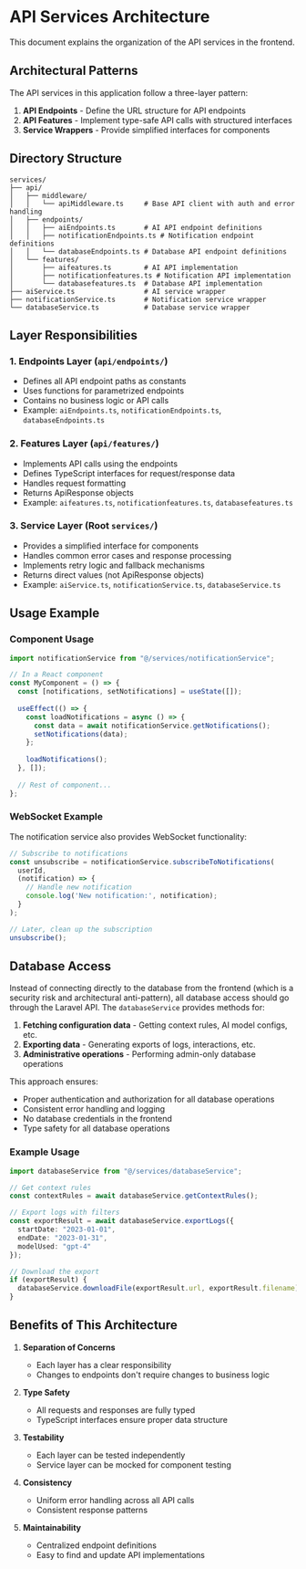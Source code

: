 # API Services Architecture

This document explains the organization of the API services in the frontend.

## Architectural Patterns

The API services in this application follow a three-layer pattern:

1. **API Endpoints** - Define the URL structure for API endpoints
2. **API Features** - Implement type-safe API calls with structured interfaces
3. **Service Wrappers** - Provide simplified interfaces for components

## Directory Structure

```
services/
├── api/
│   ├── middleware/
│   │   └── apiMiddleware.ts     # Base API client with auth and error handling
│   ├── endpoints/
│   │   ├── aiEndpoints.ts       # AI API endpoint definitions
│   │   ├── notificationEndpoints.ts # Notification endpoint definitions
│   │   └── databaseEndpoints.ts # Database API endpoint definitions
│   └── features/
│       ├── aifeatures.ts        # AI API implementation
│       ├── notificationfeatures.ts # Notification API implementation
│       └── databasefeatures.ts  # Database API implementation
├── aiService.ts                 # AI service wrapper
├── notificationService.ts       # Notification service wrapper
└── databaseService.ts           # Database service wrapper
```

## Layer Responsibilities

### 1. Endpoints Layer (`api/endpoints/`)

- Defines all API endpoint paths as constants
- Uses functions for parametrized endpoints
- Contains no business logic or API calls
- Example: `aiEndpoints.ts`, `notificationEndpoints.ts`, `databaseEndpoints.ts`

### 2. Features Layer (`api/features/`)

- Implements API calls using the endpoints
- Defines TypeScript interfaces for request/response data
- Handles request formatting
- Returns ApiResponse<T> objects
- Example: `aifeatures.ts`, `notificationfeatures.ts`, `databasefeatures.ts`

### 3. Service Layer (Root `services/`)

- Provides a simplified interface for components
- Handles common error cases and response processing
- Implements retry logic and fallback mechanisms
- Returns direct values (not ApiResponse objects)
- Example: `aiService.ts`, `notificationService.ts`, `databaseService.ts`

## Usage Example

### Component Usage

```typescript
import notificationService from "@/services/notificationService";

// In a React component
const MyComponent = () => {
  const [notifications, setNotifications] = useState([]);
  
  useEffect(() => {
    const loadNotifications = async () => {
      const data = await notificationService.getNotifications();
      setNotifications(data);
    };
    
    loadNotifications();
  }, []);
  
  // Rest of component...
};
```

### WebSocket Example

The notification service also provides WebSocket functionality:

```typescript
// Subscribe to notifications
const unsubscribe = notificationService.subscribeToNotifications(
  userId,
  (notification) => {
    // Handle new notification
    console.log('New notification:', notification);
  }
);

// Later, clean up the subscription
unsubscribe();
```

## Database Access

Instead of connecting directly to the database from the frontend (which is a security risk and architectural anti-pattern), all database access should go through the Laravel API. The `databaseService` provides methods for:

1. **Fetching configuration data** - Getting context rules, AI model configs, etc.
2. **Exporting data** - Generating exports of logs, interactions, etc.
3. **Administrative operations** - Performing admin-only database operations

This approach ensures:
- Proper authentication and authorization for all database operations
- Consistent error handling and logging
- No database credentials in the frontend
- Type safety for all database operations

### Example Usage

```typescript
import databaseService from "@/services/databaseService";

// Get context rules
const contextRules = await databaseService.getContextRules();

// Export logs with filters
const exportResult = await databaseService.exportLogs({
  startDate: "2023-01-01",
  endDate: "2023-01-31",
  modelUsed: "gpt-4"
});

// Download the export
if (exportResult) {
  databaseService.downloadFile(exportResult.url, exportResult.filename);
}
```

## Benefits of This Architecture

1. **Separation of Concerns**
   - Each layer has a clear responsibility
   - Changes to endpoints don't require changes to business logic

2. **Type Safety**
   - All requests and responses are fully typed
   - TypeScript interfaces ensure proper data structure

3. **Testability**
   - Each layer can be tested independently
   - Service layer can be mocked for component testing

4. **Consistency**
   - Uniform error handling across all API calls
   - Consistent response patterns

5. **Maintainability**
   - Centralized endpoint definitions
   - Easy to find and update API implementations 